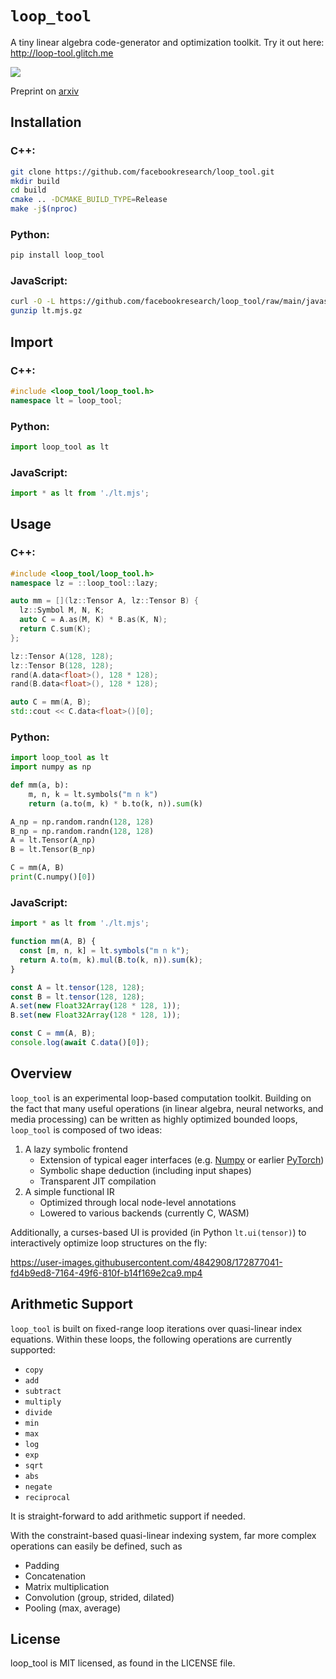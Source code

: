 # `loop_tool`

A tiny linear algebra code-generator and optimization toolkit.  Try it out here: http://loop-tool.glitch.me


![](https://user-images.githubusercontent.com/4842908/174701426-5e479bad-821e-4395-ae1a-91c48776efd9.gif)

Preprint on [arxiv](https://arxiv.org/abs/2205.00618)

## Installation

### C++:
```bash
git clone https://github.com/facebookresearch/loop_tool.git
mkdir build
cd build
cmake .. -DCMAKE_BUILD_TYPE=Release
make -j$(nproc)
```

### Python:
```bash
pip install loop_tool
```

### JavaScript:
```bash
curl -O -L https://github.com/facebookresearch/loop_tool/raw/main/javascript/lt.mjs.gz
gunzip lt.mjs.gz
```

## Import
### C++:
```cpp
#include <loop_tool/loop_tool.h>
namespace lt = loop_tool;
```
### Python:
```python
import loop_tool as lt
```
### JavaScript:
```javascript
import * as lt from './lt.mjs';
```

## Usage

### C++:
```cpp
#include <loop_tool/loop_tool.h>
namespace lz = ::loop_tool::lazy;

auto mm = [](lz::Tensor A, lz::Tensor B) {
  lz::Symbol M, N, K;
  auto C = A.as(M, K) * B.as(K, N);
  return C.sum(K);
};

lz::Tensor A(128, 128);
lz::Tensor B(128, 128);
rand(A.data<float>(), 128 * 128);
rand(B.data<float>(), 128 * 128);

auto C = mm(A, B);
std::cout << C.data<float>()[0];
```

### Python:
```python
import loop_tool as lt
import numpy as np

def mm(a, b):
    m, n, k = lt.symbols("m n k")
    return (a.to(m, k) * b.to(k, n)).sum(k)

A_np = np.random.randn(128, 128)
B_np = np.random.randn(128, 128)
A = lt.Tensor(A_np)
B = lt.Tensor(B_np)

C = mm(A, B)
print(C.numpy()[0])
```
### JavaScript:
```javascript
import * as lt from './lt.mjs';

function mm(A, B) {
  const [m, n, k] = lt.symbols("m n k");
  return A.to(m, k).mul(B.to(k, n)).sum(k);
}

const A = lt.tensor(128, 128);
const B = lt.tensor(128, 128);
A.set(new Float32Array(128 * 128, 1));
B.set(new Float32Array(128 * 128, 1));

const C = mm(A, B);
console.log(await C.data()[0]);
```

## Overview

`loop_tool` is an experimental loop-based computation toolkit.
Building on the fact that many useful operations (in linear algebra, neural networks, and media processing)
can be written as highly optimized bounded loops,
`loop_tool` is composed of two ideas:

1. A lazy symbolic frontend
    - Extension of typical eager interfaces (e.g. [Numpy](https://numpy.org) or earlier [PyTorch](https://pytorch.org))
    - Symbolic shape deduction (including input shapes)
    - Transparent JIT compilation
2. A simple functional IR
    - Optimized through local node-level annotations
    - Lowered to various backends (currently C, WASM)

Additionally, a curses-based UI is provided (in Python `lt.ui(tensor)`) to interactively optimize loop structures on the fly:

https://user-images.githubusercontent.com/4842908/172877041-fd4b9ed8-7164-49f6-810f-b14f169e2ca9.mp4

## Arithmetic Support

`loop_tool` is built on fixed-range loop iterations over quasi-linear index equations.  Within these loops, the following operations are currently supported:

- `copy`
- `add`
- `subtract`
- `multiply`
- `divide`
- `min`
- `max`
- `log`
- `exp`
- `sqrt`
- `abs`
- `negate`
- `reciprocal`

It is straight-forward to add arithmetic support if needed.

With the constraint-based quasi-linear indexing system, far more complex operations can easily be defined, such as

- Padding
- Concatenation
- Matrix multiplication
- Convolution (group, strided, dilated)
- Pooling (max, average)

## License

loop_tool is MIT licensed, as found in the LICENSE file.

